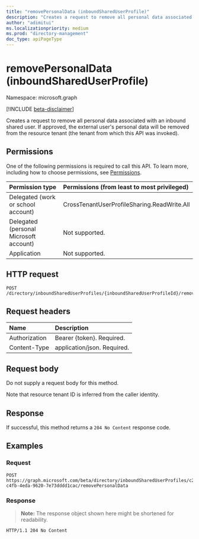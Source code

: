 ```yaml
---
title: "removePersonalData (inboundSharedUserProfile)"
description: "Creates a request to remove all personal data associated with an inbound shared user. If approved, the external user's personal data will be removed from the resource tenant (the tenant from which this API was invoked)."
author: "adimitui"
ms.localizationpriority: medium
ms.prod: "directory-management"
doc_type: apiPageType
---
```


# removePersonalData (inboundSharedUserProfile)
Namespace: microsoft.graph

[!INCLUDE [beta-disclaimer](../../includes/beta-disclaimer.md)]

Creates a request to remove all personal data associated with an inbound shared user. If approved, the external user's personal data will be removed from the resource tenant (the tenant from which this API was invoked).

## Permissions
One of the following permissions is required to call this API. To learn more, including how to choose permissions, see [Permissions](/graph/permissions-reference).

|Permission type|Permissions (from least to most privileged)|
|:---|:---|
|Delegated (work or school account)|CrossTenantUserProfileSharing.ReadWrite.All|
|Delegated (personal Microsoft account)|Not supported.|
|Application|Not supported.|

## HTTP request

<!-- {
  "blockType": "ignored"
}
-->
``` http
POST /directory/inboundSharedUserProfiles/{inboundSharedUserProfileId}/removePersonalData
```

## Request headers
|Name|Description|
|:---|:---|
|Authorization|Bearer {token}. Required.|
|Content-Type|application/json. Required.|

## Request body
Do not supply a request body for this method.

Note that resource tenant ID is inferred from the caller identity.

## Response

If successful, this method returns a `204 No Content` response code.

## Examples

### Request
<!-- {
  "blockType": "request",
  "name": "update_inboundshareduserprofile"
}
-->
``` http
POST https://graph.microsoft.com/beta/directory/inboundSharedUserProfiles/c228b2ae-c4fb-4eda-9620-7e73dddd1cac/removePersonalData
```


### Response
>**Note:** The response object shown here might be shortened for readability.
<!-- {
  "blockType": "response",
  "truncated": true
}
-->
``` http
HTTP/1.1 204 No Content
```

